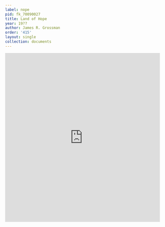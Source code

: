 ```yaml
---
label: nope
pid: fk_70090027
title: Land of Hope
year: 19??
author: James R. Grossman
order: '415'
layout: single
collection: documents
---
```

<iframe src="https://northwestern.app.box.com/embed/s/rolauh6za6lsp0ls72341skh6ql6g30w?sortColumn=date&view=list" width="100%" height="550" frameborder="0" allowfullscreen webkitallowfullscreen msallowfullscreen></iframe>
